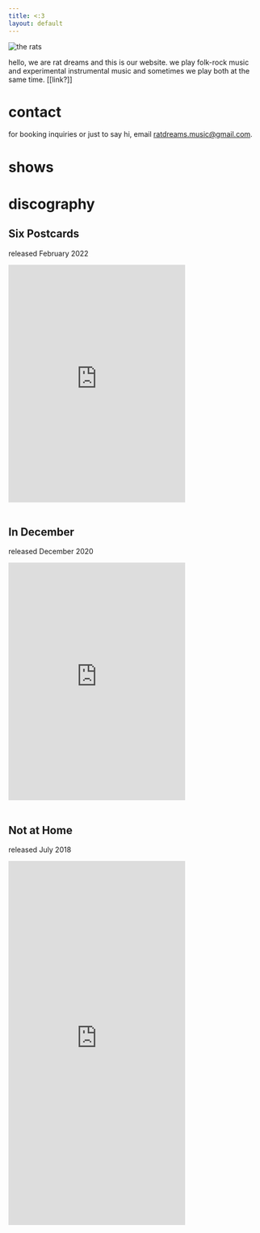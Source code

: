 ```yaml
---
title: <:3
layout: default
---
```


![the rats](rats2.jpg)

hello, we are rat dreams and this is our website. we play folk-rock music and experimental instrumental music and sometimes we play both at the same time. [[link?]] 

# contact
for booking inquiries or just to say hi, email ratdreams.music@gmail.com.

# shows

# discography
## Six Postcards
released February 2022
<div>
<iframe style="border: 0; width: 350px; height: 470px;" src="https://bandcamp.com/EmbeddedPlayer/album=1367121190/size=large/bgcol=ffffff/linkcol=333333/tracklist=false/transparent=true/" seamless><a href="https://ratdreams.bandcamp.com/album/six-postcards">Six Postcards by rat dreams</a></iframe>
</div>
<br>

## In December
released December 2020
<div>
  <iframe style="border: 0; width: 350px; height: 470px;" src="https://bandcamp.com/EmbeddedPlayer/album=3479343799/size=large/bgcol=ffffff/linkcol=f171a2/tracklist=false/transparent=true/" seamless><a href="https://ratdreams.bandcamp.com/album/in-december">In December by rat dreams</a></iframe>
</div>
<br>

## Not at Home
released July 2018
<div>
  <iframe style="border: 0; width: 350px; height: 720px;" src="https://bandcamp.com/EmbeddedPlayer/album=3201330700/size=large/bgcol=ffffff/linkcol=63b2cc/transparent=true/" seamless><a href="https://ratdreams.bandcamp.com/album/not-at-home">Not at Home by rat dreams</a></iframe>
</div>
